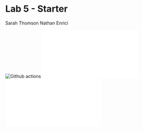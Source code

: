 # Lab 5 - Starter
Sarah Thomson
Nathan Enrici

![Github actions](https://github.com/nathanenrici/introduction-to-github/tree/main)
![Expose](expose.html)
![Explore](explore.html)
